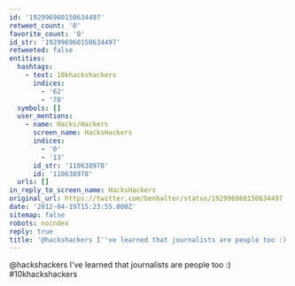```yaml
---
id: '192996960150634497'
retweet_count: '0'
favorite_count: '0'
id_str: '192996960150634497'
retweeted: false
entities:
  hashtags:
    - text: 10khackshackers
      indices:
        - '62'
        - '78'
  symbols: []
  user_mentions:
    - name: Hacks/Hackers
      screen_name: HacksHackers
      indices:
        - '0'
        - '13'
      id_str: '110638978'
      id: '110638978'
  urls: []
in_reply_to_screen_name: HacksHackers
original_url: https://twitter.com/benbalter/status/192996960150634497
date: '2012-04-19T15:23:55.000Z'
sitemap: false
robots: noindex
reply: true
title: '@hackshackers I''ve learned that journalists are people too :) #10khackshackers'
---
```


@hackshackers I've learned that journalists are people too :) #10khackshackers